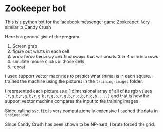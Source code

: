 # Zookeeper bot

This is a python bot for the facebook messenger game Zookeeper. Very similar to Candy Crush

Here is a general gist of the program.

1. Screen grab
2. figure out whats in each cell
3. brute force the array and find swaps that will create 3 or 4 or 5 in a rows
4. simulate mouse clicks in those cells
5. repeat

I used support vector machines to predict what animal is in each square. I trained the machine using the pictures in the `training-images` folder.

I represented each picture as a 1 dimensional array of all of its rgb values `[r,g,b,r,g,b,r,g,b,r,g,b,r,g,b,r,g,b,r,g,b,....]` and that is how the support vector machine compares the input to the training images

Since calling `svc.fit` is very computationally expensive I cached the data in `trained.dat`

Since Candy Crush has been shown to be NP-hard, I brute forced the grid.
